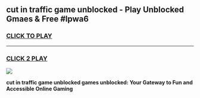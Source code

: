 
## cut in traffic game unblocked - Play Unblocked Gmaes & Free #lpwa6
<h3>
<a href="https://news.freeplayer.one?title=cut_in_traffic_game_unblocked&ref=03M">CLICK TO PLAY</a></h3>
<hr>

<h3>
<a href="https://news.freeplayer.one?title=cut_in_traffic_game_unblocked&ref=03M">CLICK 2 PLAY</a>
  
</h3>

<a href="https://news.freeplayer.one?title=cut_in_traffic_game_unblocked&ref=03M"><img src="https://clearcache.store/games.png"></a>


**cut in traffic game unblocked games unblocked: Your Gateway to Fun and Accessible Online Gaming**

